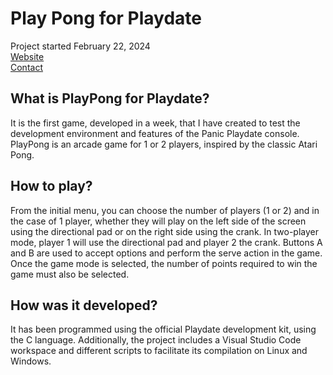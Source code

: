 # Play Pong for Playdate

Project started February 22, 2024  
[Website](https://nightfoxandco.com)  
[Contact](mailto:contact@nightfoxandco.com)

## What is PlayPong for Playdate?
It is the first game, developed in a week, that I have created to test the development environment and features of the Panic Playdate console. PlayPong is an arcade game for 1 or 2 players, inspired by the classic Atari Pong.

## How to play?
From the initial menu, you can choose the number of players (1 or 2) and in the case of 1 player, whether they will play on the left side of the screen using the directional pad or on the right side using the crank. In two-player mode, player 1 will use the directional pad and player 2 the crank. Buttons A and B are used to accept options and perform the serve action in the game. Once the game mode is selected, the number of points required to win the game must also be selected.

## How was it developed?
It has been programmed using the official Playdate development kit, using the C language. Additionally, the project includes a Visual Studio Code workspace and different scripts to facilitate its compilation on Linux and Windows.
